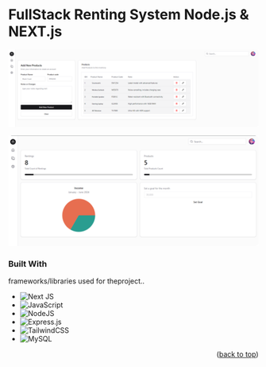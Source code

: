 # FullStack Renting System Node.js & NEXT.js
![dp](https://github.com/senethmendis/groom-renting-system/blob/main/Docs/Screenshot%202024-09-30%20151047.png)

![dp2](https://github.com/senethmendis/groom-renting-system/blob/main/Docs/Screenshot%202024-09-30%20150945.png)
### Built With

 frameworks/libraries used for theproject..


* ![Next JS](https://img.shields.io/badge/Next-black?style=for-the-badge&logo=next.js&logoColor=white)
* ![JavaScript](https://img.shields.io/badge/javascript-%23323330.svg?style=for-the-badge&logo=javascript&logoColor=%23F7DF1E)
* ![NodeJS](https://img.shields.io/badge/node.js-6DA55F?style=for-the-badge&logo=node.js&logoColor=white)
* ![Express.js](https://img.shields.io/badge/express.js-%23404d59.svg?style=for-the-badge&logo=express&logoColor=%2361DAFB)
* ![TailwindCSS](https://img.shields.io/badge/tailwindcss-%2338B2AC.svg?style=for-the-badge&logo=tailwind-css&logoColor=white)
* ![MySQL](https://img.shields.io/badge/mysql-4479A1.svg?style=for-the-badge&logo=mysql&logoColor=white)

<p align="right">(<a href="#readme-top">back to top</a>)</p>


